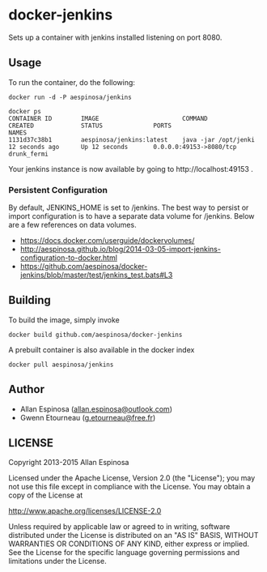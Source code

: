 # docker-jenkins

Sets up a container with jenkins installed listening on port 8080.

## Usage

To run the container, do the following:

    docker run -d -P aespinosa/jenkins
    
    docker ps
    CONTAINER ID        IMAGE                       COMMAND                CREATED             STATUS              PORTS                     NAMES
    1131d37c38b1        aespinosa/jenkins:latest    java -jar /opt/jenki   12 seconds ago      Up 12 seconds       0.0.0.0:49153->8080/tcp   drunk_fermi

Your jenkins instance is now available by going to http://localhost:49153 .

### Persistent Configuration

By default, JENKINS_HOME is set to /jenkins.  The best way to persist or import configuration is to have a separate data volume for /jenkins.  Below are a few references on data volumes.

  * https://docs.docker.com/userguide/dockervolumes/
  * http://aespinosa.github.io/blog/2014-03-05-import-jenkins-configuration-to-docker.html
  * https://github.com/aespinosa/docker-jenkins/blob/master/test/jenkins_test.bats#L3

## Building

To build the image, simply invoke

    docker build github.com/aespinosa/docker-jenkins

A prebuilt container is also available in the docker index

    docker pull aespinosa/jenkins


## Author

  * Allan Espinosa (<allan.espinosa@outlook.com>)
  * Gwenn Etourneau (<g.etourneau@free.fr>)

## LICENSE

Copyright 2013-2015 Allan Espinosa

Licensed under the Apache License, Version 2.0 (the "License");
you may not use this file except in compliance with the License.
You may obtain a copy of the License at

  http://www.apache.org/licenses/LICENSE-2.0

Unless required by applicable law or agreed to in writing, software
distributed under the License is distributed on an "AS IS" BASIS,
WITHOUT WARRANTIES OR CONDITIONS OF ANY KIND, either express or implied.
See the License for the specific language governing permissions and
limitations under the License.
